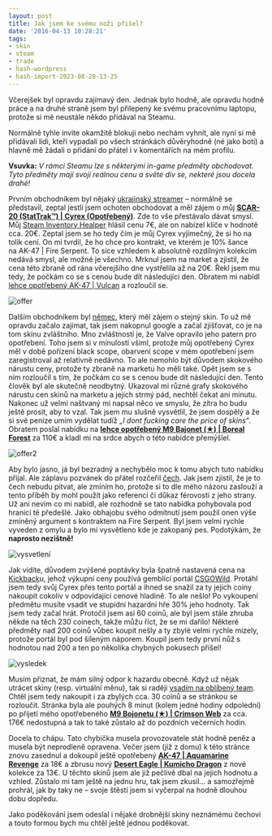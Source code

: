 ```yaml
---
layout: post
title: Jak jsem ke svému noži přišel?
date: '2016-04-13 10:28:21'
tags:
- skin
- steam
- trade
- hash-wordpress
- hash-import-2023-08-28-13-25
---
```


Včerejšek byl opravdu zajímavý den. Jednak bylo hodně, ale opravdu hodně práce a na druhé straně jsem byl přilepený ke svému pracovnímu laptopu, protože si mě neustále někdo přidával na Steamu.

Normálně tyhle invite okamžitě blokuji nebo nechám vyhnít, ale nyní si mě přidávali lidi, kteří vypadali po všech stránkách důvěryhodně (né jako boti) a hlavně mě žádali o přidání do přátel i v komentářích na mém profilu.

**Vsuvka:** _V rámci Steamu lze s některými in-game předměty obchodovat. Tyto předměty mají svojí reálnou cenu a světe div se, nekteré jsou docela drahé!&nbsp;_

Prvním obchodníkem&nbsp;byl nějaký [ukrajinský streamer](http://steamcommunity.com/id/PainKKK)&nbsp;– normálně se představil, zeptal jestli jsem ochoten obchodovat a měl zájem o můj&nbsp;**[SCAR-20 (StatTrak™) | Cyrex (Opotřebený)](http://steamcommunity.com/market/listings/730/StatTrak%E2%84%A2%20SCAR-20%20%7C%20Cyrex%20%28Field-Tested%29)**. Zde to vše přestávalo dávat smysl. Můj [Steam Inventory Healper](https://chrome.google.com/webstore/detail/steam-inventory-helper/cmeakgjggjdlcpncigglobpjbkabhmjl)&nbsp;hlásil cenu 7€, ale on nabízel klíče v hodnotě cca. 20€. Zeptal jsem se ho tedy čím je můj Cyrex vyjímečný, že si ho na tolik cení. On mi tvrdil, že ho chce pro kontrakt, ve kterém je 10% šance na&nbsp;AK-47 | Fire Serpent. To sice vzhledem k absolutně rozdílným kolekcím nedává smysl, ale možné je všechno. Mrknul jsem na market&nbsp;a zjistil, že cena této zbraně od rána včerejšího dne vystřelila až na 20€. Řekl jsem mu tedy, že počkám co se s cenou bude dít následující den. Obratem mi nabídl [lehce opotřebený&nbsp;AK-47 | Vulcan](http://steamcommunity.com/market/listings/730/AK-47%20%7C%20Vulcan%20%28Minimal%20Wear%29)&nbsp;a rozloučil se.

![offer](http://www.maxxx.cz/wp-content/uploads/2016/04/offer.png)

Dalším obchodníkem byl [němec](http://steamcommunity.com/id/rico_w7), který měl zájem o stejný skin. To už mě opravdu začalo zajímat, tak jsem nakopnul google a začal zjišťovat, co je na tom skinu zvláštního. Mno zvláštností je, že Valve opravilo jeho patern pro opotřebení. Toho jsem si v minulosti všiml, protože můj opotřebený Cyrex měl v době pořízení black scope, obarvení scope v mém opotřebení jsem zaregistroval až relativně nedávno. To ale nemohlo být důvodem skokového nárustu ceny, protože ty zbraně na marketu ho měli také. Opět jsem se s ním rozloučil s tím, že počkám co se s cenou bude dít následující den. Tento člověk byl ale skutečně neodbytný. Ukazoval mi různé grafy skokového nárustu cen skinů na marketu a jejich strmý pád, nechtěl čekat ani minutu. Nakonec už velmi naštvaný mi napsal něco ve smyslu, že zítra ho budu ještě prosit, aby to vzal. Tak jsem mu slušně vysvětlil, že jsem dospělý a že si své peníze umím vydělat tudíž _„I dont fucking care the price of skins“_. Obratem poslal nabídku na **[lehce opotřebený&nbsp;M9 Bajonet&nbsp;(★) | Boreal Forest](http://steamcommunity.com/market/listings/730/%E2%98%85%20M9%20Bayonet%20%7C%20Boreal%20Forest%20%28Minimal%20Wear%29)**&nbsp;za 110€ a kladl mi na srdce abych o této nabídce přemýšlel.

![offer2](http://www.maxxx.cz/wp-content/uploads/2016/04/offer2.png)

Aby bylo jasno, já byl bezradný a nechybělo moc k tomu abych tuto nabídku přijal. Ale záplavu pozvánek do přátel rozčeřil [čech](http://steamcommunity.com/profiles/76561198132504113/). Jak jsem zjistil, že je to čech nebudu pitvat, ale zmíním ho, protože si to dle mého názoru zaslouží a tento příběh by mohl použít jako referenci či důkaz férovosti z jeho strany. Už ani nevím co mi nabídl, ale rozhodně se tato nabídka pohybovala pod hranicí té předešlé. Jako obhajobu svého odmítnutí jsem použil onen výše zmíněný argument s kontraktem na Fire Serpent. Byl jsem velmi rychle vyveden z omylu a bylo mi vysvětleno kde je zakopaný pes. Podotýkám, že **naprosto nezištně!**

![vysvetlení](http://www.maxxx.cz/wp-content/uploads/2016/04/vysvetlení.png)

Jak vidíte, důvodem zvýšené poptávky byla špatně nastavená cena na [Kickback](https://kickback.com/)u, jehož výkupní ceny používá gemblící portál [CSGOWild](http://csgowild.com/). Protáhl jsem tedy svůj Cyrex přes tento portál a ihned se snažil za ty jejich coiny nakoupit cokoliv v odpovídající cenové hladině. To ale nešlo! Po vykoupení předmětu musíte vsadit ve stupidní hazardní hře 30% jeho hodnoty. Tak jsem tedy začal hrát. Protočil jsem asi 60 coinů, ale byl jsem stále zhruba někde na&nbsp;těch 230 coinech, takže můžu říct, že se mi dařilo! Některé předměty nad 200 coinů vůbec koupit nešly a ty zbylé velmi rychle mizely, protože portál byl pod šíleným náporem. Koupil jsem tedy první nůž s hodnotou nad 200 a ten po několika chybných pokusech přišel!

![vysledek](http://www.maxxx.cz/wp-content/uploads/2016/04/vysledek.png)

Musím přiznat, že mám silný odpor k hazardu obecně. Když už nějak utrácet skiny (resp. virtuální měnu), tak si raději [vsadím na oblíbený team](http://www.maxxx.cz/2014/12/30/sazeni-na-zapasy-counter-strike-go/). Chtěl jsem tedy nakoupit i za zbylých cca. 30 coinů a se stránkou se rozloučit. Stránka&nbsp;byla ale pouhých 8 minut (kolem jedné hodiny odpolední) po přijetí mého opotřebeného **[M9 Bojonetu (★) | Crimson Web](http://steamcommunity.com/market/listings/730/%E2%98%85%20M9%20Bayonet%20%7C%20Crimson%20Web%20%28Field-Tested%29)**&nbsp;za cca. 176€ nedostupná a tak to také zůstalo až do pozdních večerních hodin.

Docela to chápu. Tato chybička musela provozovatele stát hodně peněz a musela být neprodleně opravena. Večer jsem (již z domu) k této stránce znovu zasednul a dokoupil ještě opotřebený&nbsp;**[AK-47 | Aquamarine Revenge](http://steamcommunity.com/market/listings/730/AK-47%20%7C%20Aquamarine%20Revenge%20(Field-Tested))**&nbsp;za 18€ a zbrusu nový&nbsp;**[Desert Eagle | Kumicho Dragon](http://steamcommunity.com/market/listings/730/Desert%20Eagle%20%7C%20Kumicho%20Dragon%20(Factory%20New))**&nbsp;z nové kolekce za 13€. U těchto skinů jsem ale již pečlivě dbal na jejich hodnotu a vzhled. Zůstalo mi tam ještě na jednu hru, tak jsem zkusil… a samozřejmě prohrál, jak by taky ne – svoje štěstí jsem si vyčerpal na hodně dlouhou dobu dopředu.

Jako poděkování jsem odeslal i nějaké drobnější skiny neznámému čechovi a touto formou bych mu chtěl ještě jednou poděkovat.

<!--kg-card-end: html-->